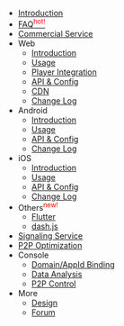 - [Introduction](/en/README.md)
- [FAQ<sup style="color:red;">hot!</sup>](/en/FAQ.md)
- [Commercial Service](/en/commercial.md)
- Web
    - [Introduction](/en/web/introduction.md)
    - [Usage](/en/web/usage.md)
    - [Player Integration](/en/web/players.md)
    - [API & Config](/en/web/API.md)
    - [CDN](/en/web/CDN.md)
    - [Change Log](/en/web/logs.md)
- Android
    - [Introduction](/en/android/introduction.md)
    - [Usage](/en/android/usage.md)
    - [API & Config](/en/android/API.md)
    - [Change Log](/en/android/logs.md)
- iOS
    - [Introduction](/en/ios/introduction.md)
    - [Usage](/en/ios/usage.md)
    - [API & Config](/en/ios/API.md)
    - [Change Log](/en/ios/logs.md)
- Others<sup style="color:red;">new!</sup>
    - [Flutter](/en/flutter.md)
    - [dash.js](/en/dashjs.md)
- [Signaling Service](/en/signaling.md)
- [P2P Optimization](/en/m3u8.md)
- Console
    - [Domain/AppId Binding](/en/bindings.md)
    - [Data Analysis](/en/data-explain.md)
    - [P2P Control](/en/p2p-control.md)
- More
    - [Design](/en/design.md)
    - [Forum](/coming-soon)
  

